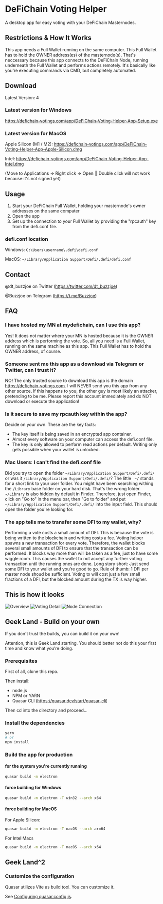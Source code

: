 # DeFiChain Voting Helper

A desktop app for easy voting with your DeFiChain Masternodes.

## Restrictions & How It Works

This app needs a Full Wallet running on the same computer. This Full Wallet has to hold the OWNER address(es) of the masternode(s).
That's neccessary because this app connects to the DeFiChain Node, running underneath the Full Wallet and performs actions remotely. It's basically like you're executing commands via CMD, but completely automated.

## Download

Latest Version: 4

### Latest version for Windows

https://defichain-votings.com/app/DeFiChain-Voting-Helper-App-Setup.exe

### Latest version for MacOS

Apple Silicon (M1 / M2): https://defichain-votings.com/app/DeFiChain-Voting-Helper-App-Apple-Silicon.dmg

Intel: https://defichain-votings.com/app/DeFiChain-Voting-Helper-App-Intel.dmg

(Move to Applications => Right click => Open || Double click will not work because it's not signed yet)

## Usage

1. Start your DeFiChain Full Wallet, holding your masternode's owner addresses on the same computer
2. Open the app
3. Set up the connection to your Full Wallet by providing the "rpcauth" key from the defi.conf file.

### defi.conf location

Windows: `C:\Users\username\.defi\defi.conf`

MacOS: `~/Library/Application Support/Defi/.defi/defi.conf`

## Contact

@dt_buzzjoe on Twitter (https://twitter.com/dt_buzzjoe)

@Buzzjoe on Telegram (https://t.me/Buzzjoe)

## FAQ

### I have hosted my MN at mydefichain, can I use this app?

Yes! It does not matter where your MN is hosted because it is the OWNER address which is performing the vote. So, all you need is a Full Wallet, running on the same machine as this app. This Full Wallet has to hold the OWNER address, of course.

### Someone sent me this app as a download via Telegram or Twitter, can I trust it?

NO! The only trusted source to download this app is the domain https://defichain-votings.com. I will NEVER send you this app from any other source. If this happens to you, the other guy is most likely an attacker, pretending to be me. Please report this account immediately and do NOT download or execute the application!

### Is it secure to save my rpcauth key within the app?

Decide on your own. These are the key facts:

- The key itself is being saved in an encrypted app container.
- Almost every software on your computer can access the defi.conf file.
- The key is only allowed to perform read actions per default. Writing only gets possible when your wallet is unlocked.

### Mac Users: I can't find the defi.conf file

Did you try to open the folder `~/Library/Application Support/Defi/.defi/` or was it `/Library/Application Support/Defi/.defi/`? The little `
~/` stands for a short link to your user folder. You might have been searching withing the `/Library` base folder on your hard disk. That's the wrong folder. `~/Library` is also hidden by default in Finder. Therefore, just open Finder, click on "Go to" in the menu bar, then "Go to folder" and put `~/Library/Application Support/Defi/.defi/` into the input field. This should open the folder you're looking for.

### The app tells me to transfer some DFI to my wallet, why?

Performing a vote costs a small amount of DFI. This is because the vote is being written to the blockchain and writing costs a fee.
Voting helper spawns a new transaction for every vote. Therefore, the wallet blocks several small amounts of DFI to ensure that the transaction can be performed. It blocks way more than will be taken as a fee, just to have some wiggle room.
This causes the wallet to not accept any further voting transaction until the running ones are done.
Long story short: Just send some DFI to your wallet and you're good to go. Rule of thumb: 1 DFI per master node shoud be sufficient. Voting tx will cost just a few small fractions of a DFI, but the blocked amount during the TX is way higher.

## This is how it looks

![Overview](https://raw.githubusercontent.com/DerFuchs/defichain-voting-helper/main/img/screenshot1.png)
![Voting Detail](https://raw.githubusercontent.com/DerFuchs/defichain-voting-helper/main/img/screenshot2.png)
![Node Connection](https://raw.githubusercontent.com/DerFuchs/defichain-voting-helper/main/img/screenshot3.png)

## Geek Land - Build on your own

If you don't trust the builds, you can build it on your own!

Attention, this is Geek Land starting. You should better not do this your first time and know what you're doing.

### Prerequisites

First of all, clone this repo.

Then install:

- node.js
- NPM or YARN
- Quasar CLI (https://quasar.dev/start/quasar-cli)

Then cd into the directory and proceed...

### Install the dependencies

```bash
yarn
# or
npm install
```

### Build the app for production

#### for the system you're currently running

```bash
quasar build -m electron
```

#### force building for Windows

```bash
quasar build -m electron -T win32 --arch x64
```

#### force building for MacOS

For Apple Silicon:

```bash
quasar build -m electron -T macOS --arch arm64
```

For Intel Macs

```bash
quasar build -m electron -T macOS --arch x64
```

## Geek Land^2

### Customize the configuration

Quasar utilizes Vite as build tool. You can customize it.

See [Configuring quasar.config.js](https://v2.quasar.dev/quasar-cli-vite/quasar-config-js).
